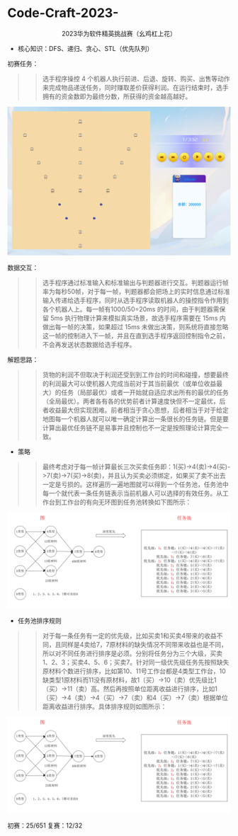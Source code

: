 # Code-Craft-2023-
<p align="center">2023华为软件精英挑战赛（幺鸡杠上花）</p>

* 核心知识：DFS、递归、贪心、STL（优先队列）

初赛任务：  
>>选手程序操控 4 个机器人执行前进、后退、旋转、购买、出售等动作来完成物品递送任务，同时赚取差价获得利润。在运行结束时，选手拥有的资金数即为最终分数，所获得的资金越高越好。

![image](https://github.com/XkdZy/Code-Craft-2023-/blob/main/image/map.png)

数据交互：  
>>选手程序通过标准输入和标准输出与判题器进行交互。判题器运行帧率为每秒50帧，对于每一帧，判题器都会把场上的实时信息通过标准输入传递给选手程序，同时从选手程序读取机器人的操控指令作用到各个机器人上。每一帧有1000/50=20ms 的时间，由于判题器需保留 5ms 执行物理计算来模拟真实场景，故选手程序需要在 15ms 内做出每一帧的决策，如果超过 15ms 未做出决策，则系统将直接忽略这一帧的控制进入下一帧，并且在直到选手程序返回控制指令之前，不会再发送状态数据给选手程序。

解题思路：  
>>货物的利润不但取决于利润还受到到工作台的时间和碰撞，想要最终的利润最大可以使机器人完成当前对于其当前最优（或单位收益最大）的任务（局部最优）或者一开始就自适应求出所有的最优的任务（全局最优）。两者各有各的优势前者计算速度快但不一定最优，后者收益最大但实现困难。前者相当于贪心思想，后者相当于对于给定地图每一个机器人就可以唯一确定计算出一条很长的任务链。但是要计算出最优任务链不是易事并且控制也不一定是按照理论计算完全一致。  

* 策略
>>最终考虑对于每一帧计算最长三次买卖任务即：1(买)->4(卖)->4(买)->7(卖)->7(买)->8(卖)，并且认为买卖必须绑定，如果买了卖不出去一定是亏损的。这样遍历一遍地图就可以得到一个任务池，任务池中每一个就代表一条任务链表示当前机器人可以选择的有效任务。从工作台到工作台的有向无环图到任务池转换如下图所示：

![image](https://github.com/XkdZy/Code-Craft-2023-/blob/main/image/taskpool.png)  

* 任务池排序规则
>>对于每一条任务有一定的优先级，比如买卖1和买卖4带来的收益不同，且同样是4卖给7，7原材料的缺失情况不同带来收益也是不同，所以对不同任务进行排序是必须。分别将任务分为三个大级，买卖1、2、3；买卖4、5、6；买卖7。针对同一级优先级任务先按照缺失原材料个数进行排序，比如第10、11号工作台都是4类型工作台，10缺类型1原材料而11没有原材料，故1（买）->10（卖）优先级比1（买）->11（卖）高。然后再按照单位距离收益进行排序，比如1（买）->4（卖）->4（买）->7（卖）和4（买）->7（卖）根据单位距离收益进行排序。具体排序规则如图所示：  

![image](https://github.com/XkdZy/Code-Craft-2023-/blob/main/image/taskpool.png)  


初赛：25/651 复赛：12/32
